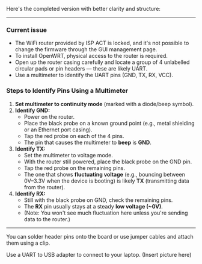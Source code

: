 Here's the completed version with better clarity and structure:

---

### Current issue
- The WiFi router provided by ISP ACT is locked, and it's not possible to change the firmware through the GUI management page.
- To install OpenWRT, physical access to the router is required.
- Open up the router casing carefully and locate a group of 4 unlabelled circular pads or pin headers — these are likely UART.
- Use a multimeter to identify the UART pins (GND, TX, RX, VCC).

### Steps to Identify Pins Using a Multimeter
1. **Set multimeter to continuity mode** (marked with a diode/beep symbol).
2. **Identify GND:**
   - Power on the router.
   - Place the black probe on a known ground point (e.g., metal shielding or an Ethernet port casing).
   - Tap the red probe on each of the 4 pins.
   - The pin that causes the multimeter to **beep** is **GND**.
3. **Identify TX:**
   - Set the multimeter to voltage mode.
   - With the router still powered, place the black probe on the GND pin.
   - Tap the red probe on the remaining pins.
   - The one that shows **fluctuating voltage** (e.g., bouncing between 0V–3.3V when the device is booting) is likely **TX** (transmitting data from the router).
4. **Identify RX:**
   - Still with the black probe on GND, check the remaining pins.
   - The **RX** pin usually stays at a steady **low voltage (~0V)**.
   - (Note: You won't see much fluctuation here unless you're sending data to the router.)

---

You can solder header pins onto the board or use jumper cables and attach them using a clip.

Use a UART to USB adapter to connect to your laptop.
(Insert picture here)